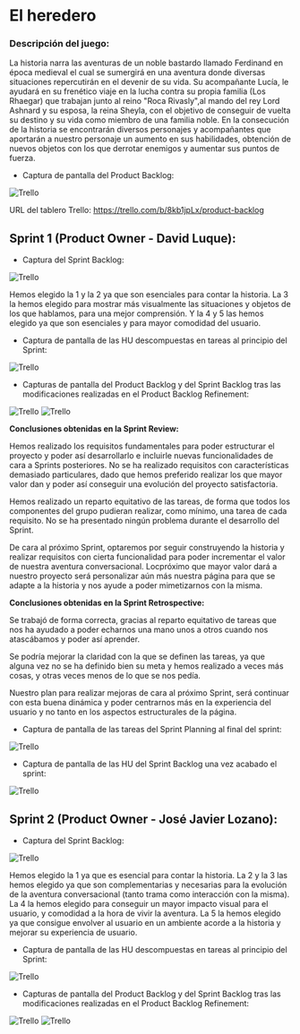 # El heredero

### Descripción del juego:
La historia narra las aventuras de un noble bastardo llamado Ferdinand en época medieval el cual se sumergirá en una aventura donde diversas situaciones repercutirán en el devenir de su vida. Su acompañante Lucía, le ayudará en su frenético viaje en la lucha contra su propia familia (Los Rhaegar) que trabajan junto al reino "Roca Rivasly",al mando del rey Lord Ashnard y su esposa, la reina Sheyla, con el objetivo de conseguir de vuelta su destino y su vida como miembro de una familia noble. En la consecución de la historia se encontrarán diversos personajes y acompañantes que aportarán a nuestro personaje un aumento en sus habilidades, obtención de nuevos objetos con los que derrotar enemigos y aumentar sus puntos de fuerza.

- Captura de pantalla del Product Backlog:

![Trello](CapturaDA.PNG)

URL del tablero Trello: https://trello.com/b/8kb1jpLx/product-backlog

## Sprint 1 (Product Owner - David Luque):
- Captura del Sprint Backlog:

![Trello](sprintbacklog.PNG)

Hemos elegido la 1 y la 2 ya que son esenciales para contar la historia. La 3 la hemos elegido para mostrar más visualmente las situaciones y objetos de los que hablamos, para una mejor comprensión. Y la 4 y 5 las hemos elegido ya que son esenciales y para mayor comodidad del usuario.

- Captura de pantalla de las HU descompuestas en tareas al principio del Sprint:

![Trello](sp.PNG)

- Capturas de pantalla del Product Backlog y del Sprint Backlog tras las modificaciones realizadas en el Product Backlog Refinement:

![Trello](PB_PBR.jpg)
![Trello](SB_PBR.jpg)

**Conclusiones obtenidas en la Sprint Review:**

Hemos realizado los requisitos fundamentales para poder estructurar el proyecto y poder así desarrollarlo e incluirle nuevas funcionalidades de cara a Sprints posteriores. No se ha realizado requisitos con características demasiado particulares, dado que hemos preferido realizar los que mayor valor dan y poder así conseguir una evolución del proyecto satisfactoria.

Hemos realizado un reparto equitativo de las tareas, de forma que todos los componentes del grupo pudieran realizar, como mínimo, una tarea de cada requisito. No se ha presentado ningún problema durante el desarrollo del Sprint.

De cara al próximo Sprint, optaremos por seguir construyendo la historia y realizar requisitos con cierta funcionalidad para poder incrementar el valor de nuestra aventura conversacional. Locpróximo que mayor valor dará a nuestro proyecto será personalizar aún más nuestra página para que se adapte a la historia y nos ayude a poder mimetizarnos con la misma.

**Conclusiones obtenidas en la Sprint Retrospective:**

Se trabajó de forma correcta, gracias al reparto equitativo de tareas que nos ha ayudado a poder echarnos una mano unos a otros cuando nos atascábamos y poder así aprender. 

Se podría mejorar la claridad con la que se definen las tareas, ya que alguna vez no se ha definido bien su meta y hemos realizado a veces más cosas, y otras veces menos de lo que se nos pedía.

Nuestro plan para realizar mejoras de cara al próximo Sprint, será continuar con esta buena dinámica y poder centrarnos más en la experiencia del usuario y no tanto en los aspectos estructurales de la página.

- Captura de pantalla de las tareas del Sprint Planning al final del sprint:

![Trello](cap.JPG)

- Captura de pantalla de las HU del Sprint Backlog una vez acabado el sprint:

![Trello](cap2.JPG)

## Sprint 2 (Product Owner - José Javier Lozano):

- Captura del Sprint Backlog:

![Trello](SPRINT2_BACKLOG.jpg)

Hemos elegido la 1 ya que es esencial para contar la historia. La 2 y la 3 las hemos elegido ya que son complementarias y necesarias para la evolución de la aventura conversacional (tanto trama como interacción con la misma). La 4 la hemos elegido para conseguir un mayor impacto visual para el usuario, y comodidad a la hora de vivir la aventura. La 5 la hemos elegido ya que consigue envolver al usuario en un ambiente acorde a la historia y mejorar su experiencia de usuario.

- Captura de pantalla de las HU descompuestas en tareas al principio del Sprint:

![Trello](SPRINT2_HU.JPG)

- Capturas de pantalla del Product Backlog y del Sprint Backlog tras las modificaciones realizadas en el Product Backlog Refinement:

![Trello](PB_S2PBR.JPG)
![Trello](SP_S2PBR.JPG)
